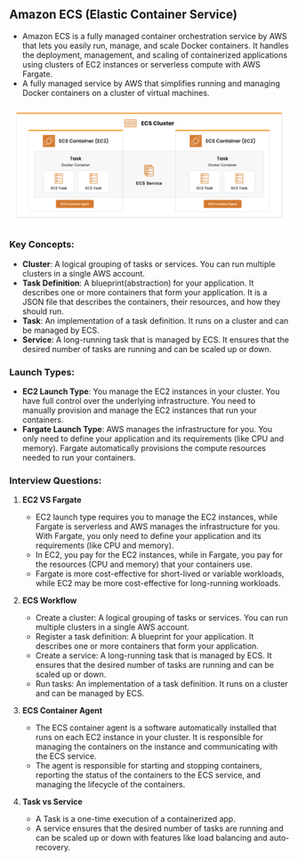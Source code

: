 ## Amazon ECS (Elastic Container Service)

- Amazon ECS is a fully managed container orchestration service by AWS that lets you easily run, manage, and scale Docker containers. It handles the deployment, management, and scaling of containerized applications using clusters of EC2 instances or serverless compute with AWS Fargate.
- A fully managed service by AWS that simplifies running and managing Docker containers on a cluster of virtual machines.

![alt text](image.png)
### Key Concepts:
- **Cluster**: A logical grouping of tasks or services. You can run multiple clusters in a single AWS account.
- **Task Definition**: A blueprint(abstraction) for your application. It describes one or more containers that form your application. It is a JSON file that describes the containers, their resources, and how they should run.
- **Task**: An implementation of a task definition. It runs on a cluster and can be managed by ECS.
- **Service**: A long-running task that is managed by ECS. It ensures that the desired number of tasks are running and can be scaled up or down.

### Launch Types:
- **EC2 Launch Type**: You manage the EC2 instances in your cluster. You have full control over the underlying infrastructure. You need to manually provision and manage the EC2 instances that run your containers.
- **Fargate Launch Type**: AWS manages the infrastructure for you. You only need to define your application and its requirements (like CPU and memory). Fargate automatically provisions the compute resources needed to run your containers.

### Interview Questions:
1. **EC2 VS Fargate**
   - EC2 launch type requires you to manage the EC2 instances, while Fargate is serverless and AWS manages the infrastructure for you. With Fargate, you only need to define your application and its requirements (like CPU and memory).
   - In EC2, you pay for the EC2 instances, while in Fargate, you pay for the resources (CPU and memory) that your containers use. 
   - Fargate is more cost-effective for short-lived or variable workloads, while EC2 may be more cost-effective for long-running workloads.

2. **ECS Workflow**
   - Create a cluster: A logical grouping of tasks or services. You can run multiple clusters in a single AWS account.
   - Register a task definition: A blueprint for your application. It describes one or more containers that form your application.
   - Create a service: A long-running task that is managed by ECS. It ensures that the desired number of tasks are running and can be scaled up or down.
   - Run tasks: An implementation of a task definition. It runs on a cluster and can be managed by ECS.

3. **ECS Container Agent**
   - The ECS container agent is a software automatically installed that runs on each EC2 instance in your cluster. It is responsible for managing the containers on the instance and communicating with the ECS service.
   - The agent is responsible for starting and stopping containers, reporting the status of the containers to the ECS service, and managing the lifecycle of the containers.

4. **Task vs Service**
   - A Task is a one-time execution of a containerized app.
   - A service ensures that the desired number of tasks are running and can be scaled up or down with features like load balancing and auto-recovery.

